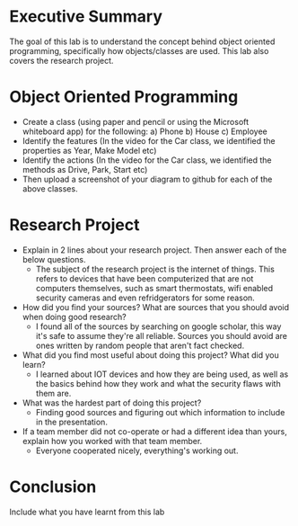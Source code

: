 # Executive Summary
The goal of this lab is to understand the concept behind object oriented programming, specifically how objects/classes are used. This lab also covers the research project.
# Object Oriented Programming
* Create a class (using paper and pencil or using the Microsoft whiteboard app) for the following:
a) Phone
b) House
c) Employee
* Identify the features (In the video for the Car class, we identified the properties as Year, Make Model etc)
* Identify the actions (In the video for the Car class, we identified the methods as Drive, Park, Start etc)
* Then upload a screenshot of your diagram to github for each of the above classes.

# Research Project
* Explain in 2 lines about your research project. Then answer each of the below questions.
   * The subject of the research project is the internet of things. This refers to devices that have been computerized that are not computers themselves, such as smart thermostats, wifi enabled security cameras and even refridgerators for some reason. 
* How did you find your sources? What are sources that you should avoid when doing good research?
   * I found all of the sources by searching on google scholar, this way it's safe to assume they're all reliable. 
   Sources you should avoid are ones written by random people that aren't fact checked.
* What did you find most useful about doing this project? What did you learn?
  * I learned about IOT devices and how they are being used, as well as the basics behind how they work and what the security flaws with them are.
* What was the hardest part of doing this project?
  * Finding good sources and figuring out which information to include in the presentation.
* If a team member did not co-operate or had a different idea than yours, explain how you worked with that team member.
    * Everyone cooperated nicely, everything's working out. 

# Conclusion
Include what you have learnt from this lab
